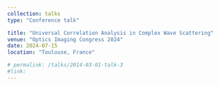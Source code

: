 ```yaml
---
collection: talks
type: "Conference talk"

title: "Universal Correlation Analysis in Complex Wave Scattering"
venue: "Optics Imaging Congress 2024"
date: 2024-07-15
location: "Toulouse, France"

# permalink: /talks/2014-03-01-talk-3
#link: 
---
```

